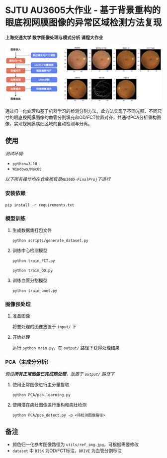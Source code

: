 # SJTU AU3605大作业 - 基于背景重构的眼底视网膜图像的异常区域检测方法复现

**上海交通大学 数字图像处理与模式分析 课程大作业**

![流程图](<./readme/readmeimg1.png>)

通过归一化处理和基于机器学习的检测分割方法，此方法实现了不同光照、不同尺寸的眼底视网膜图像的血管分割填充和OD/FCT位置对齐，并通过PCA分析重构图像，实现视网膜病灶区域的自动检测与分离。

## 使用

*测试环境:*

- `python=3.10`
- `Windows/MacOS`

*以下所有操作均在仓库根目录`AU3605-FinalProj`下进行*

### 安装依赖

`pip install -r requirements.txt`

### 模型训练

1. 生成数据集打包文件

    `python scripts/generate_dataset.py`

2. 训练中心检测模型

    `python train_FCT.py`
    
    `python train_OD.py`

3. 训练血管分割模型

    `python train_unet.py`

### 图像预处理

1. 准备图像

    将要处理的图像放置于 `input/` 下

2. 开始处理

    运行 `python main.py`，在 `output/` 路径下获得处理结果
    

### PCA（主成分分析）

*假设**所有正常图像已完成预处理**，放置于 `output/` 路径下*

1. 使用正常图像进行主分量提取

    `python PCA/pca_learning.py`

2. 使用潜在病灶图像进行重构和病灶检测

    `python PCA/pca_detect.py -p <待检测图像路径>`

## 备注

- 颜色归一化参考图像路径为 `utils/ref_img.jpg`，可根据需要修改
- `dataset` 中 `DISK` 为OD/FCT标注，`DRIVE` 为血管分割标注
